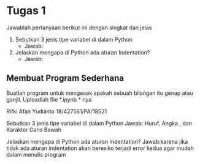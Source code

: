 # Tugas 1

Jawablah pertanyaan berikut ini dengan singkat dan jelas
1. Sebutkan 3 jenis tipe variabel di dalam Python
    * Jawab: 
2. Jelaskan mengapa di Python ada aturan Indentation?
    * Jawab:
    
## Membuat Program Sederhana

Buatlah program untuk mengecek apakah sebuah bilangan itu genap atau ganjil. Uploadlah file *.ipynb * nya

Rifki Afan Yudianto
18/427561/PA/18521

Sebutkan 3 jenis tipe variabel di dalam Python
Jawab: Huruf, Angka , dan Karakter Garis Bawah

Jelaskan mengapa di Python ada aturan Indentation?
Jawab:karena jika tidak ada aturan indentation akan beresiko terjadi error
      kedua agar mudah dalam menulis program

